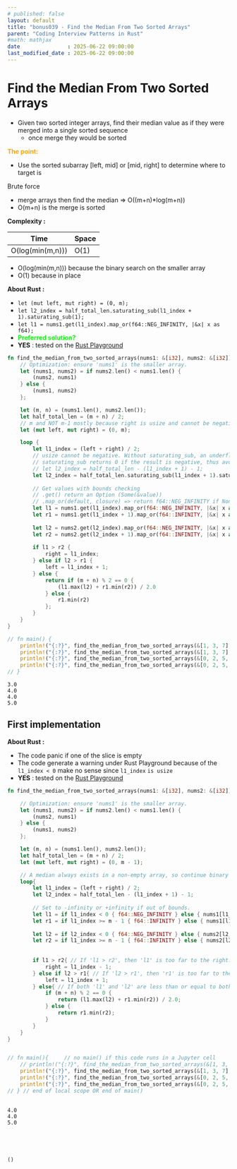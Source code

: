 ```yaml
---
# published: false
layout: default
title: "bonus039 - Find the Median From Two Sorted Arrays"
parent: "Coding Interview Patterns in Rust"
#math: mathjax
date               : 2025-06-22 09:00:00
last_modified_date : 2025-06-22 09:00:00
---
```


# Find the Median From Two Sorted Arrays

* Given two sorted integer arrays, find their median value as if they were merged into a single sorted sequence 
    * once merge they would be sorted

<span style="color:orange"><b>The point:</b></span>

* Use the sorted subarray [left, mid] or [mid, right] to determine where to target is


Brute force
* merge arrays then find the median => O((m+n)*log(m+n))
* O(m+n) is the merge is sorted



<!-- **Checklist**

* **1 - Sorted Search space**
    * [0, n-1]
* **2 - Narrow search space**
    * p 124
    * [left:mid] is sorted
        1. if the target is in [left, mid[ then right = mid - 1
        1. otherwise (if target is not in [left, mid[) then left = mid + 1
    * [mid:right] is sorted
        1. if the target is in ]mid, right] then left = mid + 1
        1. otherwise (if target is not in ]mid, left]) then right = mid -1
* **3 - Choose an exit condition for the while loop**
* **4 - Return the correct value**
 -->



**Complexity :**

| Time | Space |
|------|-------|
| O(log(min(m,n))) | O(1)  |

* O(log(min(m,n))) because the binary search on the smaller array
* O(1) because in place



**About Rust :**
* `let (mut left, mut right) = (0, m);`
* `let l2_index = half_total_len.saturating_sub(l1_index + 1).saturating_sub(1); `
* `let l1 = nums1.get(l1_index).map_or(f64::NEG_INFINITY, |&x| x as f64);`
* <span style="color:lime"><b>Preferred solution?</b></span> 
* **YES** : tested on the [Rust Playground](https://play.rust-lang.org/)

<!-- <span style="color:red"><b>TODO : </b></span> 
* Add comments in the source code        
 -->

<!-- * <span style="color:lime"><b>Preferred solution?</b></span>      -->



```rust
fn find_the_median_from_two_sorted_arrays(nums1: &[i32], nums2: &[i32]) -> f64 {
    // Optimization: ensure 'nums1' is the smaller array.
    let (nums1, nums2) = if nums2.len() < nums1.len() {
        (nums2, nums1)
    } else {
        (nums1, nums2)
    };

    let (m, n) = (nums1.len(), nums2.len());
    let half_total_len = (m + n) / 2;
    // m and NOT m-1 mostly because right is usize and cannot be negative if m==0
    let (mut left, mut right) = (0, m); 

    loop {
        let l1_index = (left + right) / 2;
        // usize cannot be negative. Without saturating_sub, an underflow would cause a panic.
        // saturating_sub returns 0 if the result is negative, thus avoiding crashes.
        // let l2_index = half_total_len - (l1_index + 1) - 1;
        let l2_index = half_total_len.saturating_sub(l1_index + 1).saturating_sub(1); 
        
        // Get values with bounds checking
        // .get() return an Option (Some(&value))
        // .map_or(default, closure) => return f64::NEG_INFINITY if None or apply closure if Some(x) 
        let l1 = nums1.get(l1_index).map_or(f64::NEG_INFINITY, |&x| x as f64);
        let r1 = nums1.get(l1_index + 1).map_or(f64::INFINITY, |&x| x as f64);
        
        let l2 = nums2.get(l2_index).map_or(f64::NEG_INFINITY, |&x| x as f64);
        let r2 = nums2.get(l2_index + 1).map_or(f64::INFINITY, |&x| x as f64);
        
        if l1 > r2 {
            right = l1_index;
        } else if l2 > r1 {
            left = l1_index + 1;
        } else {
            return if (m + n) % 2 == 0 {
                (l1.max(l2) + r1.min(r2)) / 2.0
            } else {
                r1.min(r2)
            };
        }
    }    
}

// fn main() {
    println!("{:?}", find_the_median_from_two_sorted_arrays(&[1, 3, 7], &[]));  
    println!("{:?}", find_the_median_from_two_sorted_arrays(&[1, 3, 7], &[0, 2, 5, 6, 8]));  // 4.0
    println!("{:?}", find_the_median_from_two_sorted_arrays(&[0, 2, 5, 6, 8], &[1, 3, 7]));  // 4.0
    println!("{:?}", find_the_median_from_two_sorted_arrays(&[0, 2, 5, 6, 8], &[1, 3, 7, 9]));  // 5.0
// }
```

    3.0
    4.0
    4.0
    5.0


## First implementation

**About Rust :**
* The code panic if one of the slice is empty
* The code generate a warning under Rust Playground because of the `l1_index < 0` make no sense since `l1_index` `is usize` 
* **YES** : tested on the [Rust Playground](https://play.rust-lang.org/)



```rust
fn find_the_median_from_two_sorted_arrays(nums1: &[i32], nums2: &[i32]) -> f64{

    // Optimization: ensure 'nums1' is the smaller array.
    let (nums1, nums2) = if nums2.len() < nums1.len() {
        (nums2, nums1)
    } else {
        (nums1, nums2)
    };

    let (m, n) = (nums1.len(), nums2.len());
    let half_total_len = (m + n) / 2;
    let (mut left, mut right) = (0, m - 1);

    // A median always exists in a non-empty array, so continue binary search until it’s found.
    loop{
        let l1_index = (left + right) / 2;
        let l2_index = half_total_len - (l1_index + 1) - 1;
        
        // Set to -infinity or +infinity if out of bounds.
        let l1 = if l1_index < 0 { f64::NEG_INFINITY } else { nums1[l1_index] as f64};
        let r1 = if l1_index >= m - 1 { f64::INFINITY } else { nums1[l1_index + 1] as f64};
        
        let l2 = if l2_index < 0 { f64::NEG_INFINITY } else { nums2[l2_index] as f64};
        let r2 = if l1_index >= n - 1 { f64::INFINITY } else { nums2[l2_index + 1] as f64};
        
        
        if l1 > r2{ // If 'l1 > r2', then 'l1' is too far to the right. Narrow the search space toward the left.
            right = l1_index - 1;
        } else if l2 > r1{ // If 'l2 > r1', then 'r1' is too far to the left. Narrow the search space toward the right.
            left = l1_index + 1;
        } else{ // If both 'l1' and 'l2' are less than or equal to both 'r1' and 'r2', we found the correct slice.
            if (m + n) % 2 == 0 {
                return (l1.max(l2) + r1.min(r2)) / 2.0;
            } else {
                return r1.min(r2);
            }
        }
    }    
}


// fn main(){     // no main() if this code runs in a Jupyter cell 
    // println!("{:?}", find_the_median_from_two_sorted_arrays(&[1, 3, 7], &[]));  
    println!("{:?}", find_the_median_from_two_sorted_arrays(&[1, 3, 7], &[0, 2, 5, 6, 8]));  // 4.0
    println!("{:?}", find_the_median_from_two_sorted_arrays(&[0, 2, 5, 6, 8], &[1, 3, 7]));  // 4.0
    println!("{:?}", find_the_median_from_two_sorted_arrays(&[0, 2, 5, 6, 8], &[1, 3, 7, 9]));  // 5.0
// } // end of local scope OR end of main()       
            
```

    4.0
    4.0
    5.0





    ()


